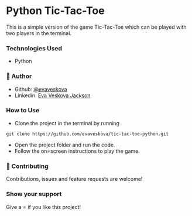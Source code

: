 # Python Tic-Tac-Toe
This is a simple version of the game Tic-Tac-Toe which can be played with two players in the terminal.

### Technologies Used
* Python

### 👤 Author

* Github: [@evaveskova](https://github.com/evaveskova)
* Linkedin: [Eva Veskova Jackson](https://www.linkedin.com/in/evaveskova/)

### How to Use
* Clone the project in the terminal by running
```
git clone https://github.com/evaveskova/tic-tac-toe-python.git
```
* Open the project folder and run the code.
* Follow the on=screen instructions to play the game.

### 🤝 Contributing

Contributions, issues and feature requests are welcome!

### Show your support

Give a ⭐️ if you like this project!
